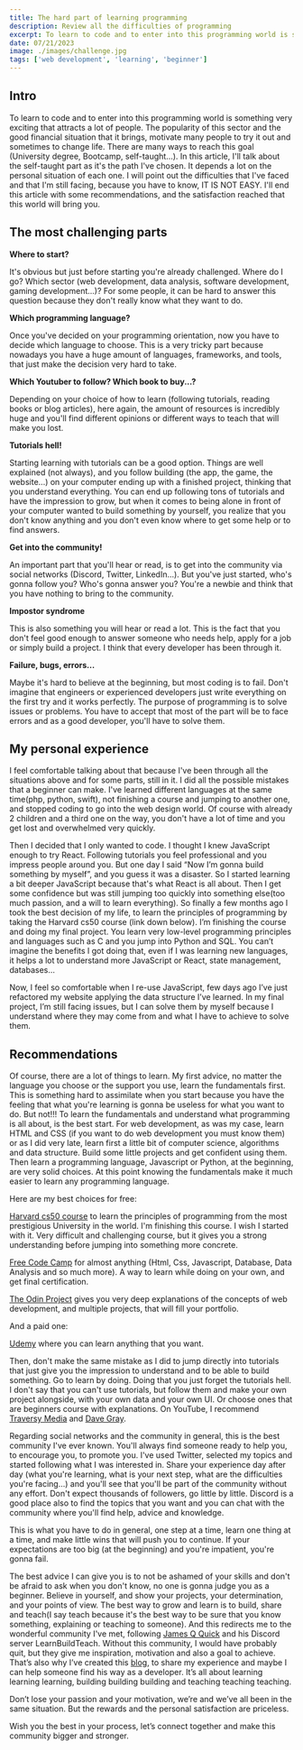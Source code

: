 ```yaml
---
title: The hard part of learning programming
description: Review all the difficulties of programming
excerpt: To learn to code and to enter into this programming world is something very exciting...
date: 07/21/2023
image: ./images/challenge.jpg
tags: ['web development', 'learning', 'beginner']
---
```


## Intro

To learn to code and to enter into this programming world is something very exciting that attracts a lot of people. The popularity of this sector and the good financial situation that it brings, motivate many people to try it out and sometimes to change life. There are many ways to reach this goal (University degree, Bootcamp, self-taught...). In this article, I'll talk about the self-taught part as it's the path I've chosen. It depends a lot on the personal situation of each one. I will point out the difficulties that I've faced and that I'm still facing, because you have to know, IT IS NOT EASY. I'll end this article with some recommendations, and the satisfaction reached that this world will bring you.

## The most challenging parts

**Where to start?**

It's obvious but just before starting you're already challenged. Where do I go? Which sector (web development, data analysis, software development, gaming development...)? For some people, it can be hard to answer this question because they don't really know what they want to do.

**Which programming language?**

Once you've decided on your programming orientation, now you have to decide which language to choose. This is a very tricky part because nowadays you have a huge amount of languages, frameworks, and tools, that just make the decision very hard to take.

**Which Youtuber to follow? Which book to buy...?**

Depending on your choice of how to learn (following tutorials, reading books or blog articles), here again, the amount of resources is incredibly huge and you'll find different opinions or different ways to teach that will make you lost.

**Tutorials hell!**

Starting learning with tutorials can be a good option. Things are well explained (not always), and you follow building (the app, the game, the website...) on your computer ending up with a finished project, thinking that you understand everything. You can end up following tons of tutorials and have the impression to grow, but when it comes to being alone in front of your computer wanted to build something by yourself, you realize that you don't know anything and you don't even know where to get some help or to find answers.

**Get into the community!**

An important part that you'll hear or read, is to get into the community via social networks (Discord, Twitter, LinkedIn...). But you've just started, who's gonna follow you? Who's gonna answer you? You're a newbie and think that you have nothing to bring to the community.

**Impostor syndrome**

This is also something you will hear or read a lot. This is the fact that you don't feel good enough to answer someone who needs help, apply for a job or simply build a project. I think that every developer has been through it.

**Failure, bugs, errors...**

Maybe it's hard to believe at the beginning, but most coding is to fail. Don't imagine that engineers or experienced developers just write everything on the first try and it works perfectly. The purpose of programming is to solve issues or problems. You have to accept that most of the part will be to face errors and as a good developer, you'll have to solve them.

## My personal experience

I feel comfortable talking about that because I've been through all the situations above and for some parts, still in it. I did all the possible mistakes that a beginner can make. I've learned different languages at the same time(php, python, swift), not finishing a course and jumping to another one, and stopped coding to go into the web design world. Of course with already 2 children and a third one on the way, you don't have a lot of time and you get lost and overwhelmed very quickly.

Then I decided that I only wanted to code. I thought I knew JavaScript enough to try React. Following tutorials you feel professional and you impress people around you. But one day I said “Now I’m gonna build something by myself”, and you guess it was a disaster. So I started learning a bit deeper JavaScript because that's what React is all about. Then I get some confidence but was still jumping too quickly into something else(too much passion, and a will to learn everything). So finally a few months ago I took the best decision of my life, to learn the principles of programming by taking the Harvard cs50 course (link down below). I’m finishing the course and doing my final project. You learn very low-level programming principles and languages such as C and you jump into Python and SQL. You can’t imagine the benefits I got doing that, even if I was learning new languages, it helps a lot to understand more JavaScript or React, state management, databases…

Now, I feel so comfortable when I re-use JavaScript, few days ago I’ve just refactored my website applying the data structure I’ve learned. In my final project, I’m still facing issues, but I can solve them by myself because I understand where they may come from and what I have to achieve to solve them.

## Recommendations

Of course, there are a lot of things to learn. My first advice, no matter the language you choose or the support you use, learn the fundamentals first. This is something hard to assimilate when you start because you have the feeling that what you're learning is gonna be useless for what you want to do. But not!!! To learn the fundamentals and understand what programming is all about, is the best start. For web development, as was my case, learn HTML and CSS (if you want to do web development you must know them) or as I did very late, learn first a little bit of computer science, algorithms and data structure. Build some little projects and get confident using them. Then learn a programming language, Javascript or Python, at the beginning, are very solid choices. At this point knowing the fundamentals make it much easier to learn any programming language.

Here are my best choices for free:

[Harvard cs50 course](https://www.edx.org/course/introduction-computer-science-harvardx-cs50x) to learn the principles of programming from the most prestigious University in the world. I'm finishing this course. I wish I started with it. Very difficult and challenging course, but it gives you a strong understanding before jumping into something more concrete.

[Free Code Camp](https://www.freecodecamp.org/) for almost anything (Html, Css, Javascript, Database, Data Analysis and so much more). A way to learn while doing on your own, and get final certification.

[The Odin Project](https://www.theodinproject.com/) gives you very deep explanations of the concepts of web development, and multiple projects, that will fill your portfolio.

And a paid one:

[Udemy](https://www.udemy.com/) where you can learn anything that you want.

Then, don't make the same mistake as I did to jump directly into tutorials that just give you the impression to understand and to be able to build something. Go to learn by doing. Doing that you just forget the tutorials hell. I don't say that you can't use tutorials, but follow them and make your own project alongside, with your own data and your own UI. Or choose ones that are beginners course with explanations. On YouTube, I recommend [Traversy Media](https://www.youtube.com/@TraversyMedia) and [Dave Gray](https://www.youtube.com/@DaveGrayTeachesCode).

Regarding social networks and the community in general, this is the best community I've ever known. You'll always find someone ready to help you, to encourage you, to promote you. I've used Twitter, selected my topics and started following what I was interested in. Share your experience day after day (what you're learning, what is your next step, what are the difficulties you're facing...) and you'll see that you'll be part of the community without any effort. Don't expect thousands of followers, go little by little. Discord is a good place also to find the topics that you want and you can chat with the community where you'll find help, advice and knowledge.

This is what you have to do in general, one step at a time, learn one thing at a time, and make little wins that will push you to continue. If your expectations are too big (at the beginning) and you're impatient, you're gonna fail.

The best advice I can give you is to not be ashamed of your skills and don't be afraid to ask when you don't know, no one is gonna judge you as a beginner. Believe in yourself, and show your projects, your determination, and your points of view. The best way to grow and learn is to build, share and teach(I say teach because it's the best way to be sure that you know something, explaining or teaching to someone). And this redirects me to the wonderful community I've met, following [James Q Quick](https://twitter.com/jamesqquick) and his Discord server LearnBuildTeach. Without this community, I would have probably quit, but they give me inspiration, motivation and also a goal to achieve. That’s also why I’ve created this [blog](https://fryblog.netlify.app/), to share my experience and maybe I can help someone find his way as a developer. It’s all about learning learning learning, building building building and teaching teaching teaching.

Don’t lose your passion and your motivation, we’re and we’ve all been in the same situation. But the rewards and the personal satisfaction are priceless.

Wish you the best in your process, let’s connect together and make this community bigger and stronger.
